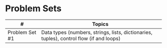 # Problem Sets

| # | Topics |
| - | - |
| Problem Set #1 | Data types (numbers, strings, lists, dictionaries, tuples), control flow (if and loops) |
